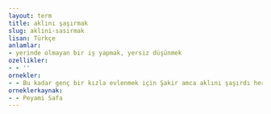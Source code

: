 ```yaml
---
layout: term
title: aklını şaşırmak
slug: aklini-sasirmak
lisan: Türkçe
anlamlar:
- yerinde olmayan bir iş yapmak, yersiz düşünmek
ozellikler:
- - ''
ornekler:
- - Bu kadar genç bir kızla evlenmek için Şakir amca aklını şaşırdı herhâlde.
orneklerkaynak:
- - Peyami Safa
---
```

